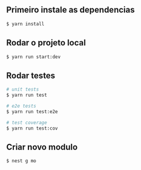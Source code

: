 ## Primeiro instale as dependencias

```bash
$ yarn install
```

## Rodar o projeto local

```bash
$ yarn run start:dev
```

## Rodar testes

```bash
# unit tests
$ yarn run test

# e2e tests
$ yarn run test:e2e

# test coverage
$ yarn run test:cov
```

## Criar novo modulo
```bash
$ nest g mo
```